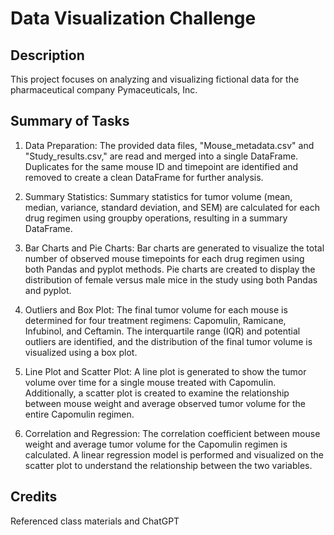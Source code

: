 # Data Visualization Challenge

## Description
This project focuses on analyzing and visualizing fictional data for the pharmaceutical company Pymaceuticals, Inc.

## Summary of Tasks
1. Data Preparation: The provided data files, "Mouse_metadata.csv" and "Study_results.csv," are read and merged into a single DataFrame. Duplicates for the same mouse ID and timepoint are identified and removed to create a clean DataFrame for further analysis.

2. Summary Statistics: Summary statistics for tumor volume (mean, median, variance, standard deviation, and SEM) are calculated for each drug regimen using groupby operations, resulting in a summary DataFrame.

3. Bar Charts and Pie Charts: Bar charts are generated to visualize the total number of observed mouse timepoints for each drug regimen using both Pandas and pyplot methods. Pie charts are created to display the distribution of female versus male mice in the study using both Pandas and pyplot.

4. Outliers and Box Plot: The final tumor volume for each mouse is determined for four treatment regimens: Capomulin, Ramicane, Infubinol, and Ceftamin. The interquartile range (IQR) and potential outliers are identified, and the distribution of the final tumor volume is visualized using a box plot.

5. Line Plot and Scatter Plot: A line plot is generated to show the tumor volume over time for a single mouse treated with Capomulin. Additionally, a scatter plot is created to examine the relationship between mouse weight and average observed tumor volume for the entire Capomulin regimen.

6. Correlation and Regression: The correlation coefficient between mouse weight and average tumor volume for the Capomulin regimen is calculated. A linear regression model is performed and visualized on the scatter plot to understand the relationship between the two variables.

## Credits
Referenced class materials and ChatGPT
